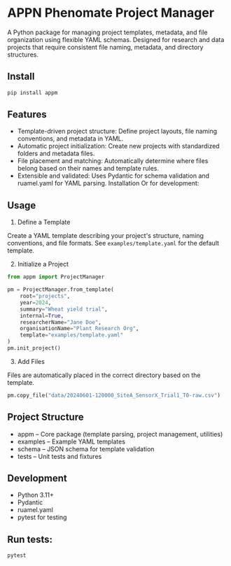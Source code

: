 # APPN Phenomate Project Manager

A Python package for managing project templates, metadata, and file organization using flexible YAML schemas. Designed for research and data projects that require consistent file naming, metadata, and directory structures.

## Install

```bash
pip install appm
```

## Features

- Template-driven project structure: Define project layouts, file naming conventions, and metadata in YAML.
- Automatic project initialization: Create new projects with standardized folders and metadata files.
- File placement and matching: Automatically determine where files belong based on their names and template rules.
- Extensible and validated: Uses Pydantic for schema validation and ruamel.yaml for YAML parsing.
Installation
Or for development:

## Usage
1. Define a Template

Create a YAML template describing your project's structure, naming conventions, and file formats. See `examples/template.yaml` for the default template.

2. Initialize a Project

```py
from appm import ProjectManager

pm = ProjectManager.from_template(
    root="projects",
    year=2024,
    summary="Wheat yield trial",
    internal=True,
    researcherName="Jane Doe",
    organisationName="Plant Research Org",
    template="examples/template.yaml"
)
pm.init_project()

```

3. Add Files

Files are automatically placed in the correct directory based on the template.

```py
pm.copy_file("data/20240601-120000_SiteA_SensorX_Trial1_T0-raw.csv")
```

## Project Structure
- appm – Core package (template parsing, project management, utilities)
- examples – Example YAML templates
- schema – JSON schema for template validation
- tests – Unit tests and fixtures

## Development
- Python 3.11+
- Pydantic
- ruamel.yaml
- pytest for testing

## Run tests:

```
pytest
```
